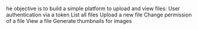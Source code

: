 he objective is to build a simple platform to upload and view files:
User authentication via a token
List all files
Upload a new file
Change permission of a file
View a file
Generate thumbnails for images
